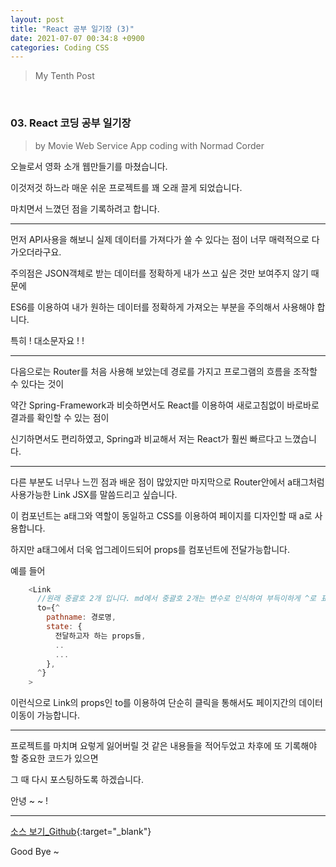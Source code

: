 ```yaml
---
layout: post
title: "React 공부 일기장 (3)"
date: 2021-07-07 00:34:8 +0900
categories: Coding CSS
---
```


> My Tenth Post

<br>

### 03. React 코딩 공부 일기장

> by Movie Web Service App coding with Normad Corder

오늘로서 영화 소개 웹만들기를 마쳤습니다.

이것저것 하느라 매운 쉬운 프로젝트를 꽤 오래 끌게 되었습니다.

마치면서 느꼈던 점을 기록하려고 합니다.

---

먼저 API사용을 해보니 실제 데이터를 가져다가 쓸 수 있다는 점이 너무 매력적으로 다가오더라구요.

주의점은 JSON객체로 받는 데이터를 정확하게 내가 쓰고 싶은 것만 보여주지 않기 때문에

ES6를 이용하여 내가 원하는 데이터를 정확하게 가져오는 부분을 주의해서 사용해야 합니다.

특히 ! 대소문자요 ! !

---

다음으로는 Router를 처음 사용해 보았는데 경로를 가지고 프로그램의 흐름을 조작할 수 있다는 것이

약간 Spring-Framework과 비슷하면서도 React를 이용하여 새로고침없이 바로바로 결과를 확인할 수 있는 점이

신기하면서도 편리하였고, Spring과 비교해서 저는 React가 훨씬 빠르다고 느꼈습니다.

---

다른 부분도 너무나 느낀 점과 배운 점이 많았지만 마지막으로 Router안에서 a태그처럼 사용가능한 Link JSX를 말씀드리고 싶습니다.

이 컴포넌트는 a태그와 역할이 동일하고 CSS를 이용하여 페이지를 디자인할 때 a로 사용합니다.

하지만 a태그에서 더욱 업그레이드되어 props를 컴포넌트에 전달가능합니다.

예를 들어

```javascript
    <Link
      //원래 중괄호 2개 입니다. md에서 중괄호 2개는 변수로 인식하여 부득이하게 ^로 표시하였습니다.
      to={^
        pathname: 경로명,
        state: {
          전달하고자 하는 props들,
          ..
          ...
        },
      ^}
    >
```

이런식으로 Link의 props인 to를 이용하여 단순히 클릭을 통해서도 페이지간의 데이터 이동이 가능합니다.

---

프로젝트를 마치며 요렇게 잃어버릴 것 같은 내용들을 적어두었고 차후에 또 기록해야 할 중요한 코드가 있으면

그 때 다시 포스팅하도록 하겠습니다.

안녕 ~ ~ !

---

[소스 보기\_Github](https://github.com/Enterprise09/movie_app.git){:target="\_blank"}

Good Bye ~
